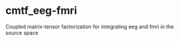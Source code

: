 # cmtf_eeg-fmri
Coupled matrix-tensor factorization for integrating eeg and fmri in the source space  
